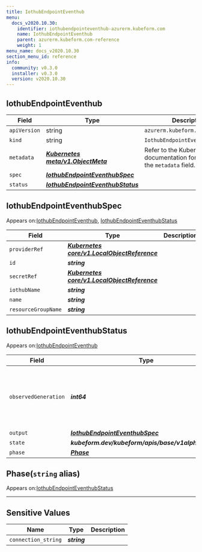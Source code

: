 ```yaml
---
title: IothubEndpointEventhub
menu:
  docs_v2020.10.30:
    identifier: iothubendpointeventhub-azurerm.kubeform.com
    name: IothubEndpointEventhub
    parent: azurerm.kubeform.com-reference
    weight: 1
menu_name: docs_v2020.10.30
section_menu_id: reference
info:
  community: v0.3.0
  installer: v0.3.0
  version: v2020.10.30
---
```


## IothubEndpointEventhub
| Field | Type | Description |
| ------ | ----- | ----------- |
| `apiVersion` | string | `azurerm.kubeform.com/v1alpha1` |
|    `kind` | string | `IothubEndpointEventhub` |
| `metadata` | ***[Kubernetes meta/v1.ObjectMeta](https://v1-18.docs.kubernetes.io/docs/reference/generated/kubernetes-api/v1.18/#objectmeta-v1-meta)***|Refer to the Kubernetes API documentation for the fields of the `metadata` field.|
| `spec` | ***[IothubEndpointEventhubSpec](#iothubendpointeventhubspec)***||
| `status` | ***[IothubEndpointEventhubStatus](#iothubendpointeventhubstatus)***||
## IothubEndpointEventhubSpec

Appears on:[IothubEndpointEventhub](#iothubendpointeventhub), [IothubEndpointEventhubStatus](#iothubendpointeventhubstatus)

| Field | Type | Description |
| ------ | ----- | ----------- |
| `providerRef` | ***[Kubernetes core/v1.LocalObjectReference](https://v1-18.docs.kubernetes.io/docs/reference/generated/kubernetes-api/v1.18/#localobjectreference-v1-core)***||
| `id` | ***string***||
| `secretRef` | ***[Kubernetes core/v1.LocalObjectReference](https://v1-18.docs.kubernetes.io/docs/reference/generated/kubernetes-api/v1.18/#localobjectreference-v1-core)***||
| `iothubName` | ***string***||
| `name` | ***string***||
| `resourceGroupName` | ***string***||
## IothubEndpointEventhubStatus

Appears on:[IothubEndpointEventhub](#iothubendpointeventhub)

| Field | Type | Description |
| ------ | ----- | ----------- |
| `observedGeneration` | ***int64***| ***(Optional)*** Resource generation, which is updated on mutation by the API Server.|
| `output` | ***[IothubEndpointEventhubSpec](#iothubendpointeventhubspec)***| ***(Optional)*** |
| `state` | ***kubeform.dev/kubeform/apis/base/v1alpha1.State***| ***(Optional)*** |
| `phase` | ***[Phase](#phase)***| ***(Optional)*** |
## Phase(`string` alias)

Appears on:[IothubEndpointEventhubStatus](#iothubendpointeventhubstatus)

---
## Sensitive Values
| Name | Type | Description |
|------|------|-------------|
| `connection_string` | ***string*** ||

